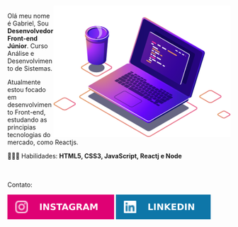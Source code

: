 <img  src="/imgs/computer-illustration.png"  min-width="400px"  max-width="400px"  width="400px"  align="right"  alt="Computador ilustração">

<p  align="left">
Olá meu nome é Gabriel, Sou <strong>Desenvolvedor Front-end Júnior</strong>. 
Curso Análise e Desenvolvimento de Sistemas. <br>
  
Atualmente estou focado em desenvolvimento Front-end, estudando as principias tecnologias do mercado, como Reactjs.
</p>
<p  align="left">
👩🏻‍💻 Habilidades: <strong>HTML5, CSS3, JavaScript, Reactj e Node</strong>
</p> <br> <br

<p>Contato:</p>  
<p  align="left">
<a  href="https://www.instagram.com/gneris177" alt="Instagram">
<img  src="/imgs/insta.svg" /></a>

<a  href="https://www.linkedin.com/in/gneris177"  alt="Linkedin">
<img  src="/imgs/linkedin.svg" /></a>
